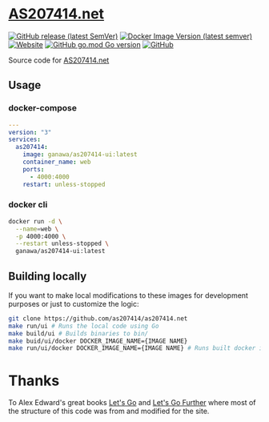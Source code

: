 # [AS207414.net](https://as207414.net)
[![GitHub release (latest SemVer)](https://img.shields.io/github/v/release/as207414/as207414.net?logo=github&style=for-the-badge)](https://github.com/as207414/as207414.net/releases)
[![Docker Image Version (latest semver)](https://img.shields.io/docker/v/ganawa/as207414-ui?logo=docker&style=for-the-badge)](https://hub.docker.com/repository/docker/ganawa/as207414-ui)
[![Website](https://img.shields.io/website?style=for-the-badge&url=https%3A%2F%2Fas207414.net)](https://as207414.net)
[![GitHub go.mod Go version](https://img.shields.io/github/go-mod/go-version/as207414/as207414.net?style=for-the-badge)](https://github.com/as207414/as207414.net/blob/develop/go.mod)
[![GitHub](https://img.shields.io/github/license/as207414/as207414.net?style=for-the-badge)](https://github.com/as207414/as207414.net/blob/develop/LICENSE)

Source code for [AS207414.net](https://as207414.net)


## Usage

### docker-compose

```yaml
---
version: "3"
services:
  as207414:
    image: ganawa/as207414-ui:latest
    container_name: web
    ports:
      - 4000:4000
    restart: unless-stopped
```
### docker cli

```bash
docker run -d \
  --name=web \
  -p 4000:4000 \
  --restart unless-stopped \
  ganawa/as207414-ui:latest
```


## Building locally


If you want to make local modifications to these images for development purposes or just to customize the logic:

```bash
git clone https://github.com/as207414/as207414.net
make run/ui # Runs the local code using Go
make build/ui # Builds binaries to bin/
make buid/ui/docker DOCKER_IMAGE_NAME={IMAGE NAME}
make run/ui/docker DOCKER_IMAGE_NAME={IMAGE NAME} # Runs built docker image
```

# Thanks

To Alex Edward's great books [Let's Go](https://lets-go.alexedwards.net/) and [Let's Go Further](https://lets-go-further.alexedwards.net/) where most of the structure of this code was from and modified for the site. 
